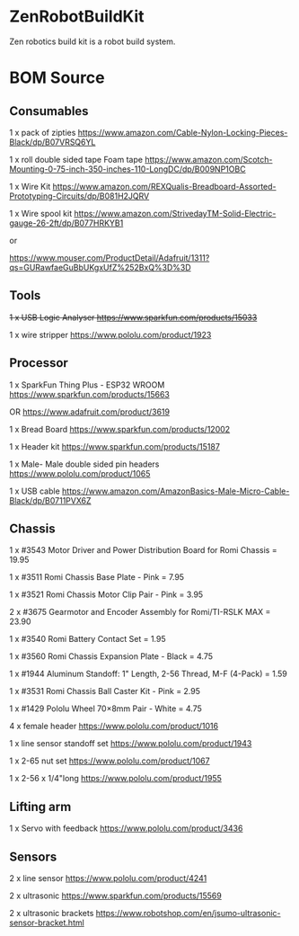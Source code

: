 # ZenRobotBuildKit

Zen robotics build kit is a robot build system.

# BOM Source

## Consumables

  1 x pack of zipties https://www.amazon.com/Cable-Nylon-Locking-Pieces-Black/dp/B07VRSQ6YL
  
  1 x roll double sided tape Foam tape https://www.amazon.com/Scotch-Mounting-0-75-inch-350-inches-110-LongDC/dp/B009NP1OBC
  
  1 x Wire Kit https://www.amazon.com/REXQualis-Breadboard-Assorted-Prototyping-Circuits/dp/B081H2JQRV
  
  1 x Wire spool kit https://www.amazon.com/StrivedayTM-Solid-Electric-gauge-26-2ft/dp/B077HRKYB1
  
  or
  
  https://www.mouser.com/ProductDetail/Adafruit/1311?qs=GURawfaeGuBbUKgxUfZ%252BxQ%3D%3D

## Tools

  ~~1 x USB Logic Analyser  https://www.sparkfun.com/products/15033~~
  
  1 x wire stripper https://www.pololu.com/product/1923

## Processor

  1 x SparkFun Thing Plus - ESP32 WROOM https://www.sparkfun.com/products/15663
  
 OR https://www.adafruit.com/product/3619 
  
  1 x Bread Board https://www.sparkfun.com/products/12002
  
  1 x Header kit https://www.sparkfun.com/products/15187
  
  1 x Male- Male double sided pin headers https://www.pololu.com/product/1065
  
  1 x USB cable https://www.amazon.com/AmazonBasics-Male-Micro-Cable-Black/dp/B0711PVX6Z

## Chassis

  1 x #3543 Motor Driver and Power Distribution Board for Romi Chassis = 19.95
  
  1 x #3511 Romi Chassis Base Plate - Pink = 7.95
  
  1 x #3521 Romi Chassis Motor Clip Pair - Pink = 3.95
  
  2 x #3675 Gearmotor and Encoder Assembly for Romi/TI-RSLK MAX = 23.90
  
  1 x #3540 Romi Battery Contact Set = 1.95
  
  1 x #3560 Romi Chassis Expansion Plate - Black = 4.75
  
  1 x #1944 Aluminum Standoff: 1" Length, 2-56 Thread, M-F (4-Pack) = 1.59
  
  1 x #3531 Romi Chassis Ball Caster Kit - Pink = 2.95
  
  1 x #1429 Pololu Wheel 70×8mm Pair - White = 4.75
  
  4 x female header https://www.pololu.com/product/1016
  
  1 x line sensor standoff set https://www.pololu.com/product/1943
  
  1 x 2-65 nut set https://www.pololu.com/product/1067
  
  1 x 2-56 x 1/4"long https://www.pololu.com/product/1955 
  
  
  
## Lifting arm

  1 x Servo with feedback https://www.pololu.com/product/3436
  
## Sensors
  
  2 x line sensor https://www.pololu.com/product/4241
  
  2 x ultrasonic https://www.sparkfun.com/products/15569
  
  2 x ultrasonic brackets https://www.robotshop.com/en/jsumo-ultrasonic-sensor-bracket.html
  
